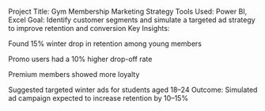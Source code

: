 Project Title: Gym Membership Marketing Strategy
Tools Used: Power BI, Excel
Goal: Identify customer segments and simulate a targeted ad strategy to improve retention and conversion
Key Insights:

Found 15% winter drop in retention among young members

Promo users had a 10% higher drop-off rate

Premium members showed more loyalty

Suggested targeted winter ads for students aged 18–24
Outcome: Simulated ad campaign expected to increase retention by 10–15%
